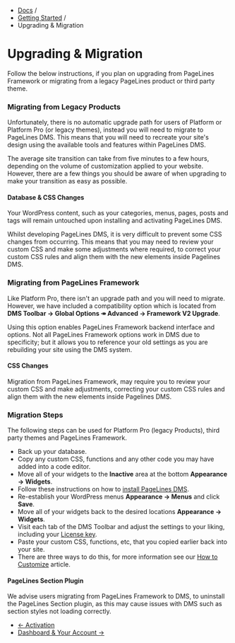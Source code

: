 <div class="row-fluid">
	<div class="span12">
		<ul class="breadcrumb">
  			<li><a href="http://docs.pagelines.com/">Docs</a> <span class="divider">/</span></li>
  			<li><a href="http://docs.pagelines.com/getting-started">Getting Started</a> <span class="divider">/</span></li>
  			<li class="active">Upgrading & Migration</li>
		</ul>
	</div>
</div>

# Upgrading & Migration #

<p>Follow the below instructions, if you plan on upgrading from PageLines Framework or migrating from a 
legacy PageLines product or third party theme.</p>

<h3>Migrating from Legacy Products</h3>

<p>Unfortunately, there is no automatic upgrade path for users of Platform or Platform Pro (or legacy themes), 
instead you will need to migrate to PageLines DMS. This means that you will need to recreate your site's design 
using the available tools and features within PageLines DMS.</p>

<p>The average site transition can take from five minutes to a few hours, depending on the volume of customization 
applied to your website. However, there are a few things you should be aware of when upgrading to make 
your transition as easy as possible.</p>

<div class="bs-callout bs-callout-info" id="callout-less-compilation">
  <h4>Database & CSS Changes</h4>
  <p>Your WordPress content, such as your categories, menus, pages, posts and tags will remain untouched upon installing 
  and activating PageLines DMS.</p>
  <p>Whilst developing PageLines DMS, it is very difficult to prevent some CSS changes from occurring. This means 
  that you may need to review your custom CSS and make some adjustments where required, to correct your custom CSS 
  rules and align them with the new elements inside Pagelines DMS.</p>
</div>

<h3>Migrating from PageLines Framework</h3>

<p>Like Platform Pro, there isn't an upgrade path and you will need to migrate. However, we have included a 
compatibility option which is located from <strong>DMS Toolbar → Global Options ↠ Advanced → Framework V2 Upgrade</strong>.</p>

<p>Using this option enables PageLines Framework backend interface and options. Not all PageLines Framework options work 
in DMS due to specificity; but it allows you to reference your old settings as you are rebuilding your site using 
the DMS system.</p>

<div class="bs-callout bs-callout-info" id="callout-less-compilation">
  <h4>CSS Changes</h4>
  <p>Migration from PageLines Framework, may require you to review your custom CSS and make adjustments, correcting your custom CSS 
  rules and align them with the new elements inside Pagelines DMS.</p>
</div>

<h3>Migration Steps</h3>

<p>The following steps can be used for Platform Pro (legacy Products), third party themes and PageLines Framework.</p>

<ul>
  <li>Back up your database.</li>
  <li>Copy any custom CSS, functions and any other code you may have added into a code editor.</li>
  <li>Move all of your widgets to the <strong>Inactive</strong> area at the bottom <strong>Appearance → Widgets</strong>.</li>
  <li>Follow these instructions on how to <a href="#installation">install PageLines DMS</a>.</li>
  <li>Re-establish your WordPress menus <strong>Appearance → Menus</strong> and click <strong>Save</strong>.</li>
  <li>Move all of your widgets back to the desired locations <strong>Appearance → Widgets</strong>.</li>
  <li>Visit each tab of the DMS Toolbar and adjust the settings to your liking, including your <a href="#adding_your_license">License key</a>.</li>
  <li>Paste your custom CSS, functions, etc, that you copied earlier back into your site.</li>
  <li>There are three ways to do this, for more information see our <a href="#how_to_customize">How to Customize</a> article.</li>
</ul>

<div class="bs-callout bs-callout-danger" id="callout-less-compilation">
  <h4>PageLines Section Plugin</h4>
  <p>We advise users migrating from PageLines Framework to DMS, to uninstall the PageLines Section plugin, 
  as this may cause issues with DMS such as section styles not loading correctly.</p>
</div>


<div class="row-fluid">
	<div class="span12">
		<ul class="pager">
			<li class="pull-left"><a href="http://docs.pagelines.com/getting-started/activation">&larr; Activation</a></li>
  			<li class="pull-right"><a href="http://docs.pagelines.com/getting-started/dashboard-account">Dashboard & Your Account &rarr;</i></a></li>
		</ul>
	</div>
</div>

